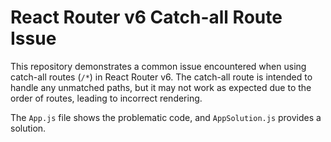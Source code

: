 # React Router v6 Catch-all Route Issue

This repository demonstrates a common issue encountered when using catch-all routes (`/*`) in React Router v6.  The catch-all route is intended to handle any unmatched paths, but it may not work as expected due to the order of routes, leading to incorrect rendering. 

The `App.js` file shows the problematic code, and `AppSolution.js` provides a solution.
